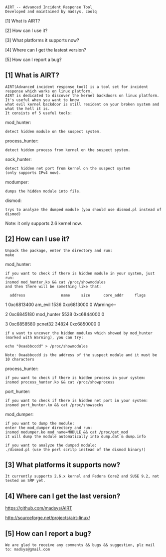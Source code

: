 	AIRT --	Advanced Incident Response Tool
	Developed and maintained by madsys, coolq


[1] What is AIRT?

[2] How can I use it?

[3] What platforms it supports now?

[4] Where can I get the lastest version?

[5] How can I report a bug?


[1] What is AIRT?
--------------------

 	AIRT(Advanced incident response tool) is a tool set for incident response which works on linux platform. 
  	AIRT is dedicated to discover the kernel backdoors on linux platform. It's useful when you want to know 
   	what evil kernel backdoor is still resident on your broken system and what the hell it is. 
  	It consists of 5 useful tools:

mod_hunter: 

	detect hidden module on the suspect system.

process_hunter: 

	detect hidden process from kernel on the suspect system.

sock_hunter: 

	detect hidden net port from kernel on the suspect system 
	(only supports IPv4 now).

modumper: 

	dumps the hidden module into file.

dismod: 

	trys to analyze the dumped module (you should use dismod.pl instead of dismod)

Note: it only supports 2.6 kernel now.


[2] How can I use it?
----------------------

	Unpack the package, enter the directory and run:
	make

mod_hunter:

	if you want to check if there is hidden module in your system, just run:
	insmod mod_hunter.ko && cat /proc/showmodules
 	and then there will be something like that:

      address                name     size      core_addr     flags

  1  0xc6813400            am_evil     1536     0xc6813000       0    Warning<--
  
  2  0xc6845180         mod_hunter     5528     0xc6844000       0
  
  3  0xc6858580            pcnet32    34824     0xc6850000       0

	if u want to uncover the hidden modules which showed by mod_hunter
	(marked with Warning), you can try:
	
	echo "0xaabbccdd" > /proc/showmodules
	
	Note: 0xaabbccdd is the address of the suspect module and it must be 10 characters

process_hunter:

	if you want to check if there is hidden process in your system:
	insmod process_hunter.ko && cat /proc/showprocess

port_hunter:

	if you want to check if there is hidden net port in your system:
	insmod port_hunter.ko && cat /proc/showsocks

mod_dumper:

	if you want to dump the module:
	enter the mod_dumper directory and run:
	insmod modumper.ko mod_name=MODULE && cat /proc/get_mod
	it will dump the module automatically into dump.dat & dump.info

	if you want to analyze the dumped module:
	./dismod.pl (use the perl scritp instead of the dismod binary!)


[3] What platforms it supports now?
-----------------------------------------
	It currently supports 2.6.x kernel and Fedora Core2 and SUSE 9.2, not tested on SMP yet.
	

[4] Where can I get the last version?
-----------------------------------------
  https://github.com/madsys/AIRT
  
  http://sourceforge.net/projects/airt-linux/


[5] How can I report a bug?
----------------------------
	We are glad to receive any comments && bugs && suggestion, plz mail to:	madsys@gmail.com
